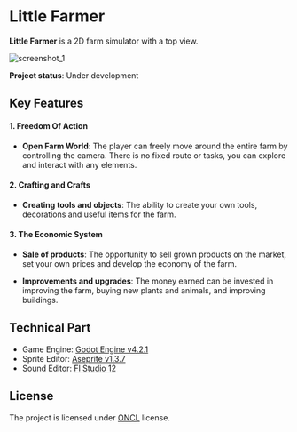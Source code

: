 # Little Farmer

**Little Farmer** is a 2D farm simulator with a top view.

![screenshot_1](https://sun9-27.userapi.com/impg/HjB055o1TNRd57OW41KHD9tTzWEzRNiYFBdQZA/ztrHHfBGgyg.jpg?size=1127x722&quality=95&sign=6746e638f2d053bd343438c2cbd9c098&type=album)

**Project status**: Under development

## Key Features

#### 1. Freedom Of Action 

* **Open Farm World**: The player can freely move around the entire farm by controlling the camera. There is no fixed route or tasks, you can explore and interact with any elements.

#### 2. Crafting and Crafts

* **Creating tools and objects**: The ability to create your own tools, decorations and useful items for the farm.

#### 3. The Economic System

* **Sale of products**: The opportunity to sell grown products on the market, set your own prices and develop the economy of the farm.

* **Improvements and upgrades**: The money earned can be invested in improving the farm, buying new plants and animals, and improving buildings.

## Technical Part

- Game Engine: [Godot Engine v4.2.1](https://godotengine.org/download/archive/4.2.1-stable/)
- Sprite Editor: [Aseprite v1.3.7](https://www.aseprite.org/)
- Sound Editor: [Fl Studio 12](https://www.image-line.com/fl-studio/)

## License

The project is licensed under [ONCL](license.md) license.
